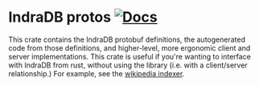 # IndraDB protos [![Docs](https://docs.rs/indradb-proto/badge.svg)](https://docs.rs/indradb-proto)

This crate contains the IndraDB protobuf definitions, the autogenerated code from those definitions, and higher-level, more ergonomic client and server implementations. This crate is useful if you're wanting to interface with IndraDB from rust, without using the library (i.e. with a client/server relationship.) For example, see the [wikipedia indexer](https://github.com/indradb/wikipedia-example/tree/master).
